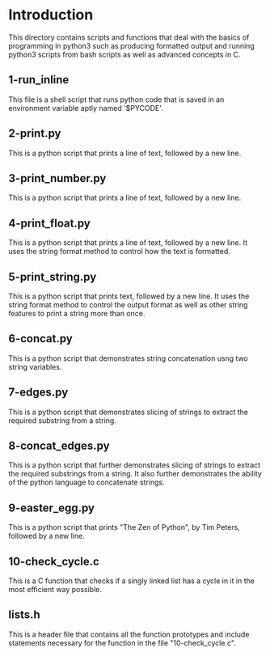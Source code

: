 # Introduction

This directory contains scripts and functions that deal with the basics of
programming in python3 such as producing formatted output and running python3
scripts from bash scripts as well as advanced concepts in C.

## 1-run_inline

This file is a shell script that runs python code that is saved in an
environment variable aptly named '$PYCODE'.

## 2-print.py

This is a python script that prints a line of text, followed by a new line.

## 3-print_number.py

This is a python script that prints a line of text, followed by a new line.

## 4-print_float.py

This is a python script that prints a line of text, followed by a new line.
It uses the string format method to control how the text is formatted.

## 5-print_string.py

This is a python script that prints text, followed by a new line. It uses
the string format method to control the output format as well as other string
features to print a string more than once.

## 6-concat.py

This is a python script that demonstrates string concatenation usng two string
variables.

## 7-edges.py

This is a python script that demonstrates slicing of strings to extract the
required substring from a string.

## 8-concat_edges.py

This is a python script that further demonstrates slicing of strings to extract
the required substrings from a string. It also further demonstrates the ability
of the python language to concatenate strings.

## 9-easter_egg.py

This is a python script that prints "The Zen of Python", by Tim Peters,
followed by a new line.

## 10-check_cycle.c

This is a C function that checks if a singly linked list has a cycle in it in
the most efficient way possible.

## lists.h

This is a header file that contains all the function prototypes and include
statements necessary for the function in the file "10-check_cycle.c".
